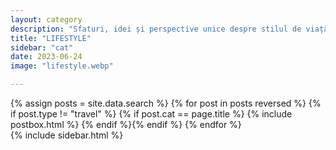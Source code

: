 ```yaml
---
layout: category
description: "Sfaturi, idei și perspective unice despre stilul de viață contemporan. De la wellness, modă și psihologie, până relații și gastronomie - toate sunt concepute pentru a vă îmbunătăți și a vă inspira stilul de viață."
title: "LIFESTYLE"
sidebar: "cat"
date: 2023-06-24
image: "lifestyle.webp"

---
```



<div class="row reviews-wrapper">
	<div id="outputReview" class="row col-lg-8">
	{% assign posts = site.data.search %}
	{% for post in posts reversed %}
	{% if post.type != "travel" %} {% if post.cat == page.title %}
		{% include postbox.html %}
	{% endif %}{% endif %}
	{% endfor %}
	</div>
	{% include sidebar.html %}
</div>

